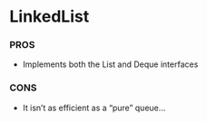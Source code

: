 # LinkedList

### PROS
- Implements both the List and Deque interfaces

### CONS
- It isn’t as efficient as a “pure” queue...